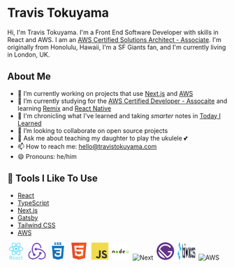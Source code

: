 # Travis Tokuyama

Hi, I'm Travis Tokuyama. I'm a Front End Software Developer with skills in React and AWS. I am an [AWS Certified Solutions Architect - Associate](https://aws.amazon.com/certification/certified-solutions-architect-associate/). I'm originally from Honolulu, Hawaii, I'm a SF Giants fan, and I'm currently living in London, UK.

## About Me

- 🔭 I’m currently working on projects that use [Next.js](https://nextjs.org/) and [AWS](https://aws.amazon.com)
- 🌱 I’m currently studying for the [AWS Certified Developer - Assocaite](https://aws.amazon.com/certification/certified-developer-associate/) and learning [Remix](https://remix.run/) and [React Native](https://reactnative.dev/)
- :brain: I'm chronicling what I've learned and taking _smarter_ notes in [Today I Learned](https://github.com/trav15/til)
- 👯 I’m looking to collaborate on open source projects
- 💬 Ask me about teaching my daughter to play the ukulele :two_hearts:
- 📫 How to reach me: hello@travistokuyama.com
- 😄 Pronouns: he/him

## 🔧 Tools I Like To Use

- [React](https://reactjs.org/)
- [TypeScript](https://www.typescriptlang.org/)
- [Next.js](https://nextjs.org/)
- [Gatsby](https://www.gatsbyjs.com/)
- [Tailwind CSS](https://tailwindcss.com/)
- [AWS](https://aws.amazon.com/)

<p>
<img src="https://github.com/devicons/devicon/blob/master/icons/react/react-original-wordmark.svg" title="React" alt="React" width="40" height="40"/>&nbsp;
<img src="https://github.com/devicons/devicon/blob/master/icons/redux/redux-original.svg" title="Redux" alt="Redux " width="40" height="40"/>&nbsp;
<img src="https://github.com/devicons/devicon/blob/master/icons/css3/css3-plain-wordmark.svg"  title="CSS3" alt="CSS" width="40" height="40"/>&nbsp;
<img src="https://github.com/devicons/devicon/blob/master/icons/html5/html5-original.svg" title="HTML5" alt="HTML" width="40" height="40"/>&nbsp;
<img src="https://github.com/devicons/devicon/blob/master/icons/javascript/javascript-original.svg" title="JavaScript" alt="JavaScript" width="40" height="40"/>&nbsp;
<img src="https://github.com/devicons/devicon/blob/master/icons/nodejs/nodejs-original-wordmark.svg" title="NodeJS" alt="NodeJS" width="40" height="40"/>&nbsp;
<img src="https://cdn.jsdelivr.net/gh/devicons/devicon/icons/nextjs/nextjs-original-wordmark.svg" itle="Next" alt="Next" width="40" height="40"/>&nbsp;      
<img src="https://github.com/devicons/devicon/blob/master/icons/gatsby/gatsby-original.svg" title="Gatsby"  alt="Gatsby" width="40" height="40"/>&nbsp;
 <img src="https://github.com/devicons/devicon/blob/master/icons/tailwindcss/tailwindcss-original-wordmark.svg" title="TailwindCSS"  alt="TailwindCSS" width="40" height="40"/>&nbsp;
<img src="https://cdn.jsdelivr.net/gh/devicons/devicon/icons/amazonwebservices/amazonwebservices-original-wordmark.svg" title="AWS" alt="AWS" width="40" height="40"/>&nbsp;
</p>
